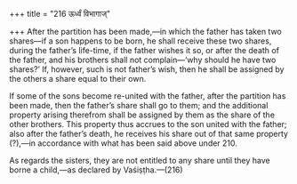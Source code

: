 +++
title = "216 ऊर्ध्वं विभागाज्"

+++
After the partition has been made,—in which the father has taken two
shares—if a son happens to be born, he shall receive these two shares,
during the father’s life-time, if the father wishes it so, or after the
death of the father, and his brothers shall not complain—‘why should he
have two shares?’ If, however, such is not father’s wish, then he shall
be assigned by the others a share equal to their own.

If some of the sons become re-united with the father, after the
partition has been made, then the father’s share shall go to them; and
the additional property arising therefrom shall be assigned by them as
the share of the other brothers. This property thus accrues to the son
united with the father; also after the father’s death, he receives his
share out of that same property (?),—in accordance with what has been
said above under 210.

As regards the sisters, they are not entitled to any share until they
have borne a child,—as declared by Vaśiṣṭha.—(216)


